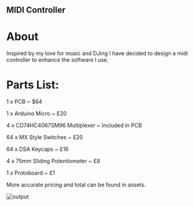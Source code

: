 ## MIDI Controller
# About
Inspired by my love for music and DJing I have decided to design a midi controller to enhance the software I use.


# Parts List:
1 x PCB ~ $64

1 x Arduino Micro ~ £20

4 x CD74HC4067SM96 Multiplexer ~ Included in PCB

64 x MX Style Switches ~ £20

64 x DSA Keycaps ~ £16

4 x 75mm Sliding Potentiometer ~ £8

1 x Protoboard ~ £1

More accurate pricing and total can be found in assets.

![output](https://github.com/user-attachments/assets/0167bb74-ed05-4769-9610-35a7e62954c4)
